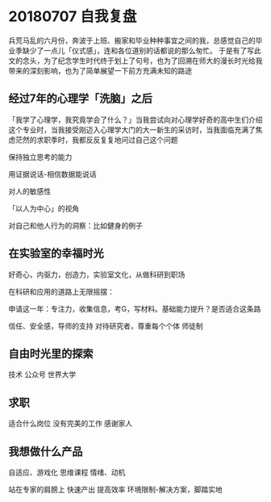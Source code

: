 # 20180707 自我复盘

兵荒马乱的六月份，奔波于上班、搬家和毕业种种事宜之间的我，总感觉自己的毕业季缺少了一点儿「仪式感」，连和各位道别的话都说的那么匆忙。
于是有了写此文的念头，为了纪念学生时代终于划上了句号，也为了回溯在师大的漫长时光给我带来的深刻影响，也为了简单展望一下前方充满未知的路途


##  经过7年的心理学「洗脑」之后

「我学了心理学，我究竟学会了什么？」当我尝试向对心理学好奇的高中生们介绍这个专业时，当我接受刚迈入心理学大门的大一新生的采访时，当我面临充满了焦虑茫然的求职季时，我都反反复复地问过自己这个问题

保持独立思考的能力

用证据说话-相信数据能说话

对人的敏感性

「以人为中心」的视角

对自己和他人行为的洞察：比如健身的例子

## 在实验室的幸福时光

好奇心，内驱力，创造力，实验室文化，从做科研到职场

在科研和应用的道路上无限摇摆：

申请这一年：专注力，收集信息，考G，写材料。基础能力提升？是否适合这条路

信任、安全感，导师的支持
对待研究者，尊重每个个体
师徒制

## 自由时光里的探索
技术
公众号
世界大学

## 求职
适合什么岗位
没有完美的工作
感谢家人

## 我想做什么产品
自适应、游戏化
思维课程
情绪、动机

站在专家的肩膀上
快速产出
提高效率
环境限制-解决方案，脚踏实地





